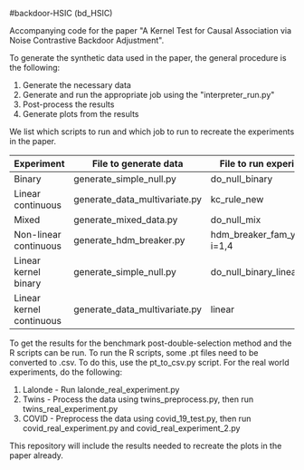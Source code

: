 #backdoor-HSIC (bd_HSIC) 

Accompanying code for the paper "A Kernel Test for Causal Association via Noise Contrastive Backdoor Adjustment". 

To generate the synthetic data used in the paper, the general procedure is the following:

1. Generate the necessary data 
2. Generate and run the appropriate job using the "interpreter_run.py"
3. Post-process the results
4. Generate plots from the results

We list which scripts to run and which job to run to recreate the experiments in the paper.

| Experiment               | File to generate data         | File to run experiments        | Post process file           | Generate plot               |
|--------------------------|-------------------------------|--------------------------------|-----------------------------|-----------------------------|
| Binary                   | generate_simple_null.py       | do_null_binary                 | kchsic_categorical_power.py | kchsic_categorical_power.py |
| Linear continuous        | generate_data_multivariate.py | kc_rule_new                    | post_process.py             | create_plots.py             |
| Mixed                    | generate_mixed_data.py        | do_null_mix                    | post_process.py             | create_plots.py             |
| Non-linear continuous    | generate_hdm_breaker.py       | hdm_breaker_fam_y=i_100, i=1,4 | post_process.py             | create_plots.py             |
| Linear kernel binary     | generate_simple_null.py       | do_null_binary_linear_kernel   | kchsic_categorical_power.py | kchsic_categorical_power.py |
| Linear kernel continuous | generate_data_multivariate.py | linear                         | post_process.py             | create_plots.py             |

To get the results for the benchmark post-double-selection method and the R scripts can be run. To run the R scripts, some .pt files need to be converted to .csv. To do this, use the pt_to_csv.py script.
For the real world experiments, do the following:

1. Lalonde - Run lalonde_real_experiment.py
2. Twins - Process the data using twins_preprocess.py, then run twins_real_experiment.py
3. COVID - Preprocess the data using covid_19_test.py, then run covid_real_experiment.py and covid_real_experiment_2.py

This repository will include the results needed to recreate the plots in the paper already.